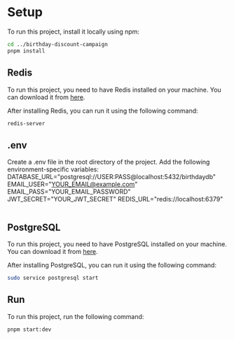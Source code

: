 <!-- This is what you need to set up and run the project -->

# Setup

To run this project, install it locally using npm:

```bash
cd ../birthday-discount-campaign
pnpm install
```

<!-- Redis -->

## Redis

To run this project, you need to have Redis installed on your machine. You can download it from [here](https://redis.io/download).

After installing Redis, you can run it using the following command:

```bash
redis-server
```

<!-- .env -->

## .env

Create a .env file in the root directory of the project. Add the following environment-specific variables:
DATABASE_URL="postgresql://USER:PASS@localhost:5432/birthdaydb"
EMAIL_USER="<YOUR_EMAIL@example.com>"
EMAIL_PASS="YOUR_EMAIL_PASSWORD"
JWT_SECRET="YOUR_JWT_SECRET"
REDIS_URL="redis://localhost:6379"

```-->

```

<!-- PostgreSQL -->

## PostgreSQL

To run this project, you need to have PostgreSQL installed on your machine. You can download it from [here](https://www.postgresql.org/download/).

After installing PostgreSQL, you can run it using the following command:

```bash
sudo service postgresql start
```

<!-- Run -->

<!-- Based on the DB scheme you cam add some data like this with PostgreSQL commands -->

<!-- model User {
  id                    Int                     @id @default(autoincrement())
  email                 String                  @unique
  birthdate             DateTime
  createdAt             DateTime                @default(now())
  userProductPreference UserProductPreference[]
}

model Product {
  id                    Int                     @id @default(autoincrement())
  name                  String
  description           String?
  price                 Float
  image_url             String?
  userProductPreference UserProductPreference[]
}

model UserProductPreference {
  id        Int     @id @default(autoincrement())
  user_id    Int
  product_id Int
  product   Product @relation(fields: [product_id], references: [id], onDelete: Cascade)
  user      User    @relation(fields: [user_id], references: [id], onDelete: Cascade)
}
 -->

<!-- INSERT INTO "User" (email, birthdate) VALUES ('  ', '  ');
INSERT INTO "Product" (name, description, price, image_url) VALUES ('  ', '  ', '  ', '  ');
INSERT INTO "UserProductPreference" (user_id, product_id) VALUES ('  ', '  '); -->

## Run

To run this project, run the following command:

```bash
pnpm start:dev
```
